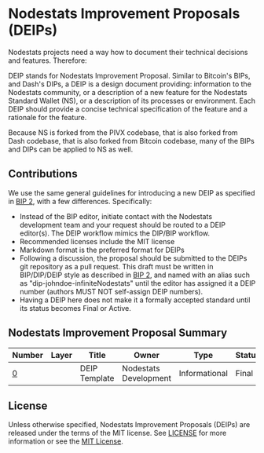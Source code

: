 # Nodestats Improvement Proposals (DEIPs)

Nodestats projects need a way how to document their technical decisions and features. Therefore:

DEIP stands for Nodestats Improvement Proposal. Similar to Bitcoin's BIPs, and Dash's DIPs, a DEIP is a design document providing: information to the Nodestats community, or a description of a new feature for the Nodestats Standard Wallet (NS), or a description of its processes or environment. Each DEIP should provide a concise technical specification of the feature and a rationale for the feature.

Because NS is forked from the PIVX codebase, that is also forked from Dash codebase, that is also forked from Bitcoin codebase, many of the BIPs and DIPs can be applied to NS as well. 

## Contributions

We use the same general guidelines for introducing a new DEIP as specified in [BIP 2](https://github.com/bitcoin/bips/blob/master/bip-0002.mediawiki), with a few differences. Specifically:

* Instead of the BIP editor, initiate contact with the Nodestats development team and your request should be routed to a DEIP editor(s). The DEIP workflow mimics the DIP/BIP workflow.
* Recommended licenses include the MIT license
* Markdown format is the preferred format for DEIPs
* Following a discussion, the proposal should be submitted to the DEIPs git repository as a pull request. This draft must be written in BIP/DIP/DEIP style as described in [BIP 2](https://github.com/bitcoin/bips/blob/master/bip-0002.mediawiki), and named with an alias such as "dip-johndoe-infiniteNodestats" until the editor has assigned it a DEIP number (authors MUST NOT self-assign DEIP numbers).
* Having a DEIP here does not make it a formally accepted standard until its status becomes Final or Active.

## Nodestats Improvement Proposal Summary

Number | Layer | Title | Owner | Type | Status
--- | --- | --- | --- | --- | ---
[0](DEIP0000.md) |  | DEIP Template | Nodestats Development | Informational | Final

## License

Unless otherwise specified, Nodestats Improvement Proposals (DEIPs) are released under the terms of the MIT license. See [LICENSE](LICENSE) for more information or see the [MIT License](https://opensource.org/licenses/MIT).
